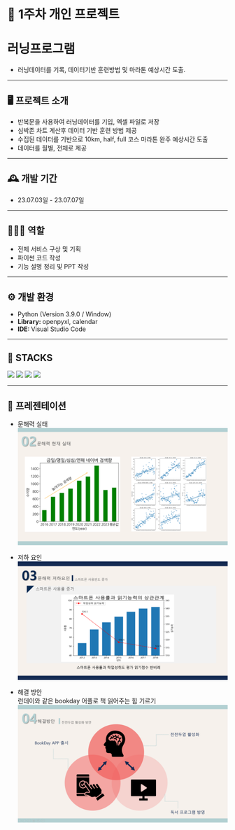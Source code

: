 # 🚩 1주차 개인 프로젝트
# **러닝프로그램**
- 러닝데이터를 기록, 데이터기반 훈련방법 및 마라톤 예상시간 도출.

----------------------------------------------------------

## 🖥️ 프로젝트 소개
-  반복문을 사용하여 러닝데이터를 기입, 엑셀 파일로 저장
-  심박존 차트 계산후 데이터 기반 훈련 방법 제공
-  수집된 데이터를 기반으로 10km, half, full 코스 마라톤 완주 예상시간 도출
-  데이터를 월별, 전체로 제공
----------------------------------------------------------


## 🕰️ 개발 기간
* 23.07.03일 - 23.07.07일
----------------------------------------------------------

## 🧑‍🤝‍🧑 역할
- 전체 서비스 구상 및 기획
- 파이썬 코드 작성
- 기능 설명 정리 및 PPT 작성
----------------------------------------------------------

## ⚙️ 개발 환경
- Python (Version 3.9.0 / Window)
- <strong>Library: </strong> openpyxl, calendar
- <strong>IDE: </strong> Visual Studio Code

----------------------------------------------------------
## 📓 STACKS
 <img src="https://img.shields.io/badge/Python-3776AB?style=for-the-badge&logo=Python&logoColor=white"> <img src="https://img.shields.io/badge/Jupyter-F37626?style=for-the-badge&logo=Jupyter&logoColor=white"> <img src="https://img.shields.io/badge/Pandas-150458?style=for-the-badge&logo=Pandas&logoColor=white"> 
 <img src="https://img.shields.io/badge/tensorflow-FF6F00?style=for-the-badge&logo=TensorFlow&logoColor=white">

----------------------------------------------------------
## 📌 프레젠테이션
* 문해력 실태
![Alt text](../read_img/2week/now.png)

* 저하 요인
![Alt text](../read_img/2week/why.png)

* 해결 방안<br>
런데이와 같은 bookday 어플로 책 읽어주는 힘 기르기<br>
![Alt text](../read_img/2week/result.png)
